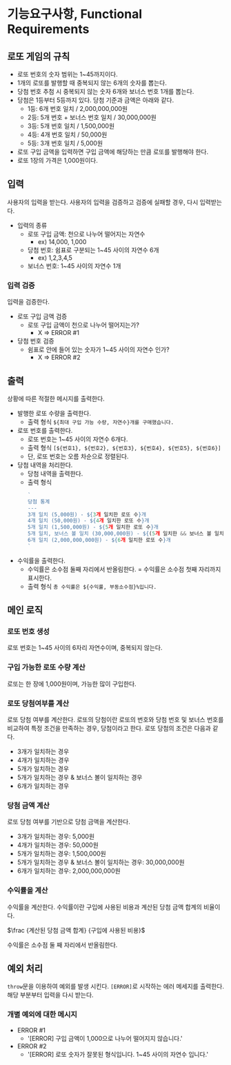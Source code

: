 # 기능요구사항, Functional Requirements

## 로또 게임의 규칙

- 로또 번호의 숫자 범위는 1~45까지이다.
- 1개의 로또를 발행할 때 중복되지 않는 6개의 숫자를 뽑는다.
- 당첨 번호 추첨 시 중복되지 않는 숫자 6개와 보너스 번호 1개를 뽑는다.
- 당첨은 1등부터 5등까지 있다. 당첨 기준과 금액은 아래와 같다.
  - 1등: 6개 번호 일치 / 2,000,000,000원
  - 2등: 5개 번호 + 보너스 번호 일치 / 30,000,000원
  - 3등: 5개 번호 일치 / 1,500,000원
  - 4등: 4개 번호 일치 / 50,000원
  - 5등: 3개 번호 일치 / 5,000원
- 로또 구입 금액을 입력하면 구입 금액에 해당하는 만큼 로또를 발행해야 한다.
- 로또 1장의 가격은 1,000원이다.

## 입력

사용자의 입력을 받는다.
사용자의 입력을 검증하고 검증에 실패할 경우, 다시 입력받는다.

- 입력의 종류
  - 로또 구입 금액: 천으로 나누어 떨어지는 자연수
    - ex) 14,000, 1,000
  - 당첨 번호: 쉼표로 구분되는 1~45 사이의 자연수 6개
    - ex) 1,2,3,4,5
  - 보너스 번호: 1~45 사이의 자연수 1개

### 입력 검증

입력을 검증한다.

- 로또 구입 금액 검증
  - 로또 구입 금액이 천으로 나누어 떨어지는가?
    - X => ERROR #1
- 당첨 번호 검증
  - 쉼표로 안에 들어 있는 숫자가 1~45 사이의 자연수 인가?
    - X => ERROR #2

## 출력

상황에 따른 적절한 메시지를 출력한다.

- 발행한 로또 수량을 출력한다.
  - 출력 형식
    `${최대 구입 가능 수량, 자연수}개를 구매했습니다.`
- 로또 번호를 출력한다.
  - 로또 번호는 1~45 사이의 자연수 6개다.
  - 출력 형식
    `[${번호1}, ${번호2}, ${번호3}, ${번호4}, ${번호5}, ${번호6}]`
  - 단, 로또 번호는 오름 차순으로 정렬된다.
- 당첨 내역을 처리한다.
  - 당첨 내역을 출력한다.
  - 출력 형식
    ```js
    `
    당첨 통계
    ---
    3개 일치 (5,000원) - ${3개 일치한 로또 수}개
    4개 일치 (50,000원) - ${4개 일치한 로또 수}개
    5개 일치 (1,500,000원) - ${5개 일치한 로또 수}개
    5개 일치, 보너스 볼 일치 (30,000,000원) - ${(5개 일치한 && 보너스 볼 일치)한 로또 수}개
    6개 일치 (2,000,000,000원) - ${6개 일치한 로또 수}개
    `
    ```
- 수익률을 출력한다.
  - 수익률은 소수점 둘째 자리에서 반올림한다. = 수익률은 소수점 첫째 자리까지 표시한다.
  - 출력 형식
    `총 수익률은 ${수익률, 부동소수점}%입니다.`

## 메인 로직

### 로또 번호 생성

로또 번호는 1~45 사이의 6자리 자연수이며, 중복되지 않는다.

### 구입 가능한 로또 수량 계산

로또는 한 장에 1,000원이며, 가능한 많이 구입한다.

### 로또 당첨여부를 계산

로또 당첨 여부를 계산한다.
로또의 당첨이란 로또의 번호와 당첨 번호 및 보너스 번호를 비교하여 특정 조건을 만족하는 경우, 당첨이라고 한다.
로또 당첨의 조건은 다음과 같다.

- 3개가 일치하는 경우
- 4개가 일치하는 경우
- 5개가 일치하는 경우
- 5개가 일치하는 경우 & 보너스 볼이 일치하는 경우
- 6개가 일치하는 경우

### 당첨 금액 계산

로또 당첨 여부를 기반으로 당첨 금액을 계산한다.

- 3개가 일치하는 경우: 5,000원
- 4개가 일치하는 경우: 50,000원
- 5개가 일치하는 경우: 1,500,000원
- 5개가 일치하는 경우 & 보너스 볼이 일치하는 경우: 30,000,000원
- 6개가 일치하는 경우: 2,000,000,000원

### 수익률을 계산

수익률을 계산한다.
수익률이란 구입에 사용된 비용과 계산된 당첨 금액 합계의 비율이다.

$\frac {계산된 당첨 금액 합계} {구입에 사용된 비용}$

수익률은 소수점 둘 째 자리에서 반올림한다.

## 예외 처리

`throw`문을 이용하여 예외를 발생 시킨다.
`[ERROR]`로 시작하는 에러 메세지를 출력한다.
해당 부분부터 입력을 다시 받는다.

### 개별 예외에 대한 메시지

- ERROR #1
  - '[ERROR] 구입 금액이 1,000으로 나누어 떨어지지 않습니다.'
- ERROR #2
  - '[ERROR] 로또 숫자가 잘못된 형식입니다. 1~45 사이의 자연수 입니다.'
